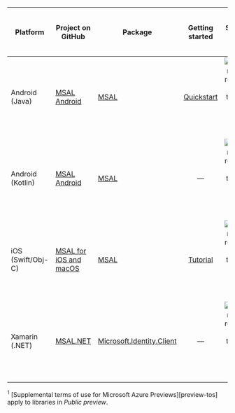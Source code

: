 | Platform          | Project on<br/>GitHub                                                                          | Package                                                                               | Getting<br/>started                    | Sign in users                                         | Access web APIs                                                 | Generally available (GA) *or*<br/>Public preview<sup>1</sup> |
|-------------------|------------------------------------------------------------------------------------------------|---------------------------------------------------------------------------------------|:--------------------------------------:|:-----------------------------------------------------:|:---------------------------------------------------------------:|:------------------------------------------------------------:|
| Android (Java)    | [MSAL Android](https://github.com/AzureAD/microsoft-authentication-library-for-android)        | [MSAL](https://mvnrepository.com/artifact/com.microsoft.identity.client/msal)         | [Quickstart](../articles/active-directory/develop/quickstart-v2-android.md) | ![Library can request ID tokens for user sign-in.][y] | ![Library can request access tokens for protected web APIs.][y] | GA                                                           |
| Android (Kotlin)  | [MSAL Android](https://github.com/AzureAD/microsoft-authentication-library-for-android)        | [MSAL](https://mvnrepository.com/artifact/com.microsoft.identity.client/msal)         | —                                      | ![Library can request ID tokens for user sign-in.][y] | ![Library can request access tokens for protected web APIs.][y] | GA                                                           |
| iOS (Swift/Obj-C) | [MSAL for iOS and macOS](https://github.com/AzureAD/microsoft-authentication-library-for-objc) | [MSAL](https://cocoapods.org/pods/MSAL)                                               | [Tutorial](../articles/active-directory/develop/tutorial-v2-ios.md)         | ![Library can request ID tokens for user sign-in.][y] | ![Library can request access tokens for protected web APIs.][y] | GA                                                           |
| Xamarin (.NET)    | [MSAL.NET](https://github.com/AzureAD/microsoft-authentication-library-for-dotnet)             | [Microsoft.Identity.Client](https://www.nuget.org/packages/Microsoft.Identity.Client) | —                                      | ![Library can request ID tokens for user sign-in.][y] | ![Library can request access tokens for protected web APIs.][y] | GA                                                           |
<!--
| React Native |[React Native App Auth](https://github.com/FormidableLabs/react-native-app-auth/blob/main/docs/config-examples/azure-active-directory.md) | [react-native-app-auth](https://www.npmjs.com/package/react-native-app-auth) | ![X indicating no.][n] | ![Green check mark.][y] | ![Green check mark.][y] | -- |
-->

<sup>1</sup> [Supplemental terms of use for Microsoft Azure Previews][preview-tos] apply to libraries in *Public preview*.

<!--Image references-->

[y]: ../articles/active-directory/develop/media/common/yes.png
[n]: ../articles/active-directory/develop/media/common/no.png